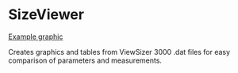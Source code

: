 # SizeViewer
[Example graphic](Example.png)

Creates graphics and tables from ViewSizer 3000 .dat files for easy comparison of parameters and measurements.
